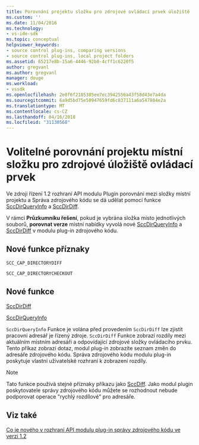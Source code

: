 ```yaml
---
title: Porovnání projektu složku pro zdrojové ovládací prvek úložiště | Microsoft Docs
ms.custom: ''
ms.date: 11/04/2016
ms.technology:
- vs-ide-sdk
ms.topic: conceptual
helpviewer_keywords:
- source control plug-ins, comparing versions
- source control plug-ins, local project folders
ms.assetid: 65217e8b-15a6-4446-92b0-4cff1c6220f5
author: gregvanl
ms.author: gregvanl
manager: douge
ms.workload:
- vssdk
ms.openlocfilehash: 2e0f6f2185385ee7ec3942556a43f58d43e7a4da
ms.sourcegitcommit: 6a9d5bd75e50947659fd6c837111a6a547884e2a
ms.translationtype: MT
ms.contentlocale: cs-CZ
ms.lasthandoff: 04/16/2018
ms.locfileid: "31130568"
---
```

# <a name="optional-comparison-of-local-project-folder-to-source-control-store"></a>Volitelné porovnání projektu místní složku pro zdrojové úložiště ovládací prvek
Ve zdroji řízení 1.2 rozhraní API modulu Plugin porovnání mezi složky místní projektu a Správa zdrojového kódu se dá udělat pomocí funkce [SccDirQueryInfo](../../extensibility/sccdirqueryinfo-function.md) a [SccDirDiff](../../extensibility/sccdirdiff-function.md).  
  
 V rámci **Průzkumníku řešení**, pokud je vybrána složka místo jednotlivých souborů, **porovnat verze** místní nabídky vyvolá nové [SccDirQueryInfo](../../extensibility/sccdirqueryinfo-function.md) a [ SccDirDiff](../../extensibility/sccdirdiff-function.md) v modulu plug-in zdrojového kódu.  
  
## <a name="new-capability-flags"></a>Nové funkce příznaky  
 `SCC_CAP_DIRECTORYDIFF`  
  
 `SCC_CAP_DIRECTORYCHECKOUT`  
  
## <a name="new-functions"></a>Nové funkce  
 [SccDirDiff](../../extensibility/sccdirdiff-function.md)  
  
 [SccDirQueryInfo](../../extensibility/sccdirqueryinfo-function.md)  
  
 `SccDirQueryInfo` Funkce je volána před provedením `SccDirDiff` lze zjistit pracovní adresář je řízený zdroje. `SccDirDiff` Funkce zobrazí rozdíly mezi aktuálním místním adresáři a odpovídající zdrojové složky ovládacího prvku. Tento příkaz zobrazí dotaz, modul plug-in zobrazíte seznam změn do adresáře zdrojového kódu. Správa zdrojového kódu modulu plug-in poskytuje vlastní uživatelské rozhraní k zobrazení rozdíly.  
  
> [!NOTE]
>  Tato funkce používá stejné příznaky příkazu jako [SccDiff](../../extensibility/sccdiff-function.md). Jako modul plugin poskytovatele správy zdrojového kódu můžete se rozhodnout nebude podporovat operace "rychlý rozdílové" pro adresáře.  
  
## <a name="see-also"></a>Viz také  
 [Co je nového v rozhraní API modulu plug-in správy zdrojového kódu ve verzi 1.2](../../extensibility/internals/what-s-new-in-the-source-control-plug-in-api-version-1-2.md)